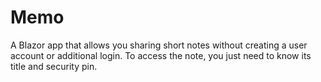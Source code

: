 # Memo
A Blazor app that allows you sharing short notes without creating a user account or additional login. To access the note, you just need to know its title and security pin.